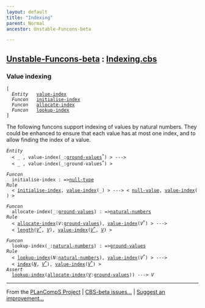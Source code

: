 ```yaml
---
layout: default
title: "Indexing"
parent: Normal
ancestor: Unstable-Funcons-beta

---
```


[Unstable-Funcons-beta] : [Indexing.cbs]
-----------------------------

### Value indexing
<div class="highlighter-rouge"><pre class="highlight"><code>[
  <i class="keyword">Entity</i>   <span class="name"><a href="#Name_value-index">value-index</a></span>
  <i class="keyword">Funcon</i>   <span class="name"><a href="#Name_initialise-index">initialise-index</a></span>
  <i class="keyword">Funcon</i>   <span class="name"><a href="#Name_allocate-index">allocate-index</a></span>
  <i class="keyword">Funcon</i>   <span class="name"><a href="#Name_lookup-index">lookup-index</a></span>
]</code></pre></div>


The following funcons support indexing of values by natural numbers.
They could be enhanced to ensure that each value has at most one index,
and to allow finding the index of a value.

<div class="highlighter-rouge"><pre class="highlight"><code><i class="keyword">Entity</i>
  < _ , <span class="ent-name"><span id="Name_value-index">value-index</span></span>(_:<span class="name"><a href="../../../../Funcons-beta/Values/Value-Types/index.html#Name_ground-values">ground-values</a></span><sup class="sup">*</sup>) > --->
  < _ , <span class="ent-name">value-index</span>(_:<span class="name">ground-values</span><sup class="sup">*</sup>) ></code></pre></div>

<div class="highlighter-rouge"><pre class="highlight"><code><i class="keyword">Funcon</i>
  <span class="name"><span id="Name_initialise-index">initialise-index</span></span> : =><span class="name"><a href="../../../../Funcons-beta/Values/Primitive/Null/index.html#Name_null-type">null-type</a></span>
<i class="keyword">Rule</i>
  < <span class="name"><a href="#Name_initialise-index">initialise-index</a></span>, <span class="ent-name"><a href="#Name_value-index">value-index</a></span>(_) > ---> < <span class="name"><a href="../../../../Funcons-beta/Values/Primitive/Null/index.html#Name_null-value">null-value</a></span>, <span class="ent-name"><a href="#Name_value-index">value-index</a></span>( ) ></code></pre></div>

<div class="highlighter-rouge"><pre class="highlight"><code><i class="keyword">Funcon</i>
  <span class="name"><span id="Name_allocate-index">allocate-index</span></span>(_:<span class="name"><a href="../../../../Funcons-beta/Values/Value-Types/index.html#Name_ground-values">ground-values</a></span>) : =><span class="name"><a href="../../../../Funcons-beta/Values/Primitive/Integers/index.html#Name_natural-numbers">natural-numbers</a></span>
<i class="keyword">Rule</i>
  < <span class="name"><a href="#Name_allocate-index">allocate-index</a></span>(<span id="Variable122_V"><i class="var">V</i></span>:<span class="name"><a href="../../../../Funcons-beta/Values/Value-Types/index.html#Name_ground-values">ground-values</a></span>), <span class="ent-name"><a href="#Name_value-index">value-index</a></span>(<span id="Variable138_V*"><i class="var">V<sup class="sup">*</sup></i></span>) > --->
  < <span class="name"><a href="../../../../Funcons-beta/Values/Composite/Sequences/index.html#Name_length">length</a></span>(<a href="#Variable138_V*"><i class="var">V<sup class="sup">*</sup></i></a>, <a href="#Variable122_V"><i class="var">V</i></a>), <span class="ent-name"><a href="#Name_value-index">value-index</a></span>(<a href="#Variable138_V*"><i class="var">V<sup class="sup">*</sup></i></a>, <a href="#Variable122_V"><i class="var">V</i></a>) ></code></pre></div>

<div class="highlighter-rouge"><pre class="highlight"><code><i class="keyword">Funcon</i>
  <span class="name"><span id="Name_lookup-index">lookup-index</span></span>(_:<span class="name"><a href="../../../../Funcons-beta/Values/Primitive/Integers/index.html#Name_natural-numbers">natural-numbers</a></span>) : =><span class="name"><a href="../../../../Funcons-beta/Values/Value-Types/index.html#Name_ground-values">ground-values</a></span>
<i class="keyword">Rule</i>
  < <span class="name"><a href="#Name_lookup-index">lookup-index</a></span>(<span id="Variable222_N"><i class="var">N</i></span>:<span class="name"><a href="../../../../Funcons-beta/Values/Primitive/Integers/index.html#Name_natural-numbers">natural-numbers</a></span>), <span class="ent-name"><a href="#Name_value-index">value-index</a></span>(<span id="Variable238_V*"><i class="var">V<sup class="sup">*</sup></i></span>) > --->
  < <span class="name"><a href="../../../../Funcons-beta/Values/Composite/Sequences/index.html#Name_index">index</a></span>(<a href="#Variable222_N"><i class="var">N</i></a>, <a href="#Variable238_V*"><i class="var">V<sup class="sup">*</sup></i></a>), <span class="ent-name"><a href="#Name_value-index">value-index</a></span>(<a href="#Variable238_V*"><i class="var">V<sup class="sup">*</sup></i></a>) >
<i class="keyword">Assert</i>
  <span class="name"><a href="#Name_lookup-index">lookup-index</a></span>(<span class="name"><a href="#Name_allocate-index">allocate-index</a></span>(<a href="#Variable320_V"><i class="var">V</i></a>:<span class="name"><a href="../../../../Funcons-beta/Values/Value-Types/index.html#Name_ground-values">ground-values</a></span>)) ---> <span id="Variable320_V"><i class="var">V</i></span></code></pre></div>



____

From the [PLanCompS Project] | [CBS-beta issues...] | [Suggest an improvement...]

[Indexing.cbs]: Indexing.cbs 
  "CBS SOURCE FILE"
[Funcons-beta]: /CBS-beta/docs/Funcons-beta
  "FUNCONS-BETA"
[Unstable-Funcons-beta]: /CBS-beta/docs/Unstable-Funcons-beta
  "UNSTABLE-FUNCONS-BETA"
[Languages-beta]: /CBS-beta/docs/Languages-beta
  "LANGUAGES-BETA"
[Unstable-Languages-beta]: /CBS-beta/docs/Unstable-Languages-beta
  "UNSTABLE-LANGUAGES-BETA"
[CBS-beta]: /CBS-beta "CBS-BETA"
[PLanCompS Project]: https://plancomps.github.io
  "PROGRAMMING LANGUAGE COMPONENTS AND SPECIFICATIONS PROJECT HOME PAGE"
[CBS-beta issues...]: https://github.com/plancomps/CBS-beta/issues
  "CBS-BETA ISSUE REPORTS ON GITHUB"
[Suggest an improvement...]: mailto:plancomps@gmail.com?Subject=CBS-beta%20-%20comment&Body=Re%3A%20CBS-beta%20specification%20at%20Computations/Normal/Indexing/Indexing.cbs%0A%0AComment/Query/Issue/Suggestion%3A%0A%0A%0ASignature%3A%0A 
  "GENERATE AN EMAIL TEMPLATE"
